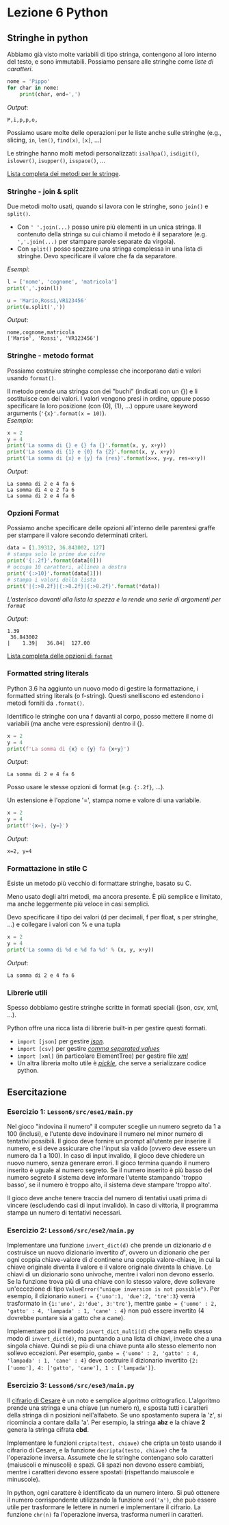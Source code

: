 # Lezione 6 Python

## Stringhe in python

Abbiamo già visto molte variabili di tipo stringa, contengono al loro interno del testo, e sono immutabili. Possiamo pensare alle stringhe come *liste di caratteri*.

```Python
nome = 'Pippo'
for char in nome:
    print(char, end=',')
```
*Output*:
```
P,i,p,p,o,
```

Possiamo usare molte delle operazioni per le liste anche sulle stringhe (e.g., slicing, `in`, `len()`, `find(x)`, `[x]`, ...)

Le stringhe hanno molti metodi personalizzati:
`isalhpa()`, `isdigit()`, `islower()`, `isupper()`, `isspace()`, ...

[Lista completa dei metodi per le stringe](https://docs.python.org/3/library/stdtypes.html).

### Stringhe - join & split
Due metodi molto usati, quando si lavora con le stringhe, sono `join()` e `split()`.
+ Con `' '.join(...)` posso unire più elementi in un unica stringa. Il contenuto della stringa su cui chiamo il metodo è il separatore (e.g. `','.join(...)` per stampare parole separate da virgola).
+ Con `split()` posso spezzare una stringa complessa in una lista di stringhe. Devo specificare il valore che fa da separatore.

*Esempi*:
```Python
l = ['nome', 'cognome', 'matricola']
print(','.join(l))

u = 'Mario,Rossi,VR123456'
print(u.split(','))
```
*Output*:
```
nome,cognome,matricola
['Mario', 'Rossi', 'VR123456']
```

### Stringhe - metodo format
Possiamo costruire stringhe complesse che incorporano dati e valori usando `format()`.

Il metodo prende una stringa con dei "buchi" (indicati con un {}) e li sostituisce con dei valori. I valori vengono presi in ordine, oppure posso specificare la loro posizione (con {0], {1}, ...) oppure usare keyword arguments (`'{x}'.format(x = 10)`). <br>
*Esempio*:
```Python
x = 2
y = 4
print('La somma di {} e {} fa {}'.format(x, y, x+y))
print('La somma di {1} e {0} fa {2}'.format(x, y, x+y))
print('La somma di {x} e {y} fa {res}'.format(x=x, y=y, res=x+y))
```
*Output*:
```
La somma di 2 e 4 fa 6
La somma di 4 e 2 fa 6
La somma di 2 e 4 fa 6
```
### Opzioni Format
Possiamo anche specificare delle opzioni all'interno delle parentesi graffe per stampare il valore secondo determinati criteri.

```Python
data = [1.39312, 36.843002, 127]
# stampa solo le prime due cifre
print('{:.2f}'.format(data[0]))
# occupa 10 caratteri, allinea a destra
print('{:>10}'.format(data[1]))
# stampa i valori della lista
print('|{:>8.2f}|{:>8.2f}|{:>8.2f}'.format(*data))
```
*L'asterisco davanti alla lista la spezza e la rende una serie di argomenti per `format`* 

*Output*:
```
1.39
 36.843002
|    1.39|   36.84|  127.00
```

[Lista completa delle opzioni di `format`](https://docs.python.org/3/library/string.html)

### Formatted string literals
Python 3.6 ha aggiunto un nuovo modo di gestire la formattazione, i formatted string literals (o f-string). Questi snelliscono ed estendono i metodi forniti da `.format()`.

Identifico le stringhe con una f davanti al corpo, posso mettere il nome di variabili (ma anche vere espressioni) dentro il {}.

```Python
x = 2
y = 4
print(f'La somma di {x} e {y} fa {x+y}')
```
*Output*:
```
La somma di 2 e 4 fa 6
```
Posso usare le stesse opzioni di format (e.g. `{:.2f}`, ...).

Un estensione è l'opzione '=', stampa nome e valore di una variabile.
```Python
x = 2
y = 4
print(f'{x=}, {y=}')
```
*Output*:
```
x=2, y=4
```

### Formattazione in stile C
Esiste un metodo più vecchio di formattare stringhe, basato su C.

Meno usato degli altri metodi, ma ancora presente. È più semplice e limitato, ma anche leggermente più veloce in casi semplici.

Devo specificare il tipo dei valori (d per decimali, f per float, s per stringhe, ...) e collegare i valori con % e una tupla

```Python
x = 2
y = 4
print('La somma di %d e %d fa %d' % (x, y, x+y))
```
*Output*:
```
La somma di 2 e 4 fa 6
```

### Librerie utili
Spesso dobbiamo gestire stringhe scritte in formati speciali (json, csv, xml, ...).

Python offre una ricca lista di librerie built-in per gestire questi formati.

+ `import [json]` per gestire [*json*](https://docs.python.org/3/library/json.html).
+ `import [csv]` per gestire [*comma separated values*](https://docs.python.org/3/library/csv.html)
+ `import [xml]` (in particolare ElementTree) per gestire file [*xml*](https://docs.python.org/3/library/xml.html)
+ Un altra libreria molto utile è [*pickle*](https://docs.python.org/3/library/pickle.html), che serve a serializzare codice python.

## Esercitazione
### Esercizio 1: `Lesson6/src/ese1/main.py`
Nel gioco "indovina il numero" il computer sceglie un numero segreto da 1 a 100 (inclusi), e l'utente deve indovinare il numero nel minor numero di tentativi possibili. Il gioco deve fornire un prompt all'utente per inserire il numero, e si deve assicurare che l'input sia valido (ovvero deve essere un numero da 1 a 100). In caso di input invalido, il gioco deve chiedere un nuovo numero, senza generare errori. Il gioco termina quando il numero inserito è uguale al numero segreto. Se il numero inserito è più basso del numero segreto il sistema deve informare l'utente stampando 'troppo basso', se il numero è troppo alto, il sistema deve stampare 'troppo alto'.

Il gioco deve anche tenere traccia del numero di tentativi usati prima di vincere (escludendo casi di input invalido). In caso di vittoria, il programma stampa un numero di tentativi necessari.

### Esercizio 2: `Lesson6/src/ese2/main.py`
Implementare una funzione `invert_dict(d)` che prende un dizionario *d* e costruisce un nuovo dizionario invertito *d'*, ovvero un dizionario che per ogni coppia chiave-valore di *d* continene una coppia valore-chiave, in cui la chiave originale diventa il valore e il valore originale diventa la chiave. Le chiavi di un dizionario sono univoche, mentre i valori non devono esserlo. Se la funzione trova più di una chiave con lo stesso valore, deve sollevare un'eccezione di tipo `ValueError("unique inversion is not possible")`. Per esempio, il dizionario `numeri = {'uno':1, 'due':2, 'tre':3}` verrà trasformato in `{1:'uno', 2:'due', 3:'tre'}`, mentre `gambe = {'uomo' : 2, 'gatto' : 4, 'lampada' : 1, 'cane' : 4}` non può essere invertito (4 dovrebbe puntare sia a gatto che a cane).

Implementare poi il metodo `invert_dict_multi(d)` che opera nello stesso modo di `invert_dict(d)`, ma puntando a una lista di chiavi, invece che a una singola chiave. Quindi se più di una chiave punta allo stesso elemento non sollevo eccezioni. Per esempio, `gambe = {'uomo' : 2, 'gatto' : 4, 'lampada' : 1, 'cane' : 4}` deve costruire il dizionario invertito `{2: ['uomo'], 4: ['gatto', 'cane'], 1 : ['lampada']}`.

### Esercizio 3: `Lesson6/src/ese3/main.py`

Il [cifrario di Cesare](https://en.wikipedia.org/wiki/Caesar_cipher) è un noto e semplice algoritmo crittografico. L'algoritmo prende una stringa e una chiave (un numero n), e sposta tutti i caratteri della stringa di n posizioni nell'alfabeto. Se uno spostamento supera la 'z', si ricomincia a contare dalla 'a'. Per esempio, la stringa **abz**  e la chiave **2** genera la stringa cifrata **cbd**.

Implementare le funzioni `cripta(test, chiave)` che cripta un testo usando il cifrario di Cesare, e la funzione `decripta(testo, chiave)` che fa l'operazione inversa. Assumete che le stringhe contengano solo caratteri (maiuscoli e minuscoli) e spazi. Gli spazi non devono essere cambiati, mentre i caratteri devono essere spostati (rispettando maiuscole e minuscole).

In python, ogni carattere è identificato da un numero intero. Si può ottenere il numero corrispondente utilizzando la funzione `ord('a')`, che può essere utile per trasformare le lettere in numeri e implementare il cifrario. La funzione `chr(n)` fa l'operazione inversa, trasforma numeri in caratteri.